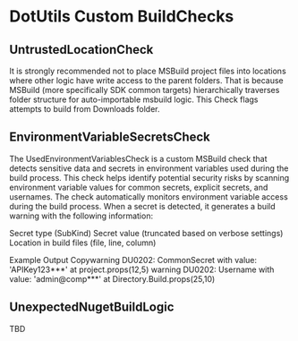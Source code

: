 # DotUtils Custom BuildChecks

## UntrustedLocationCheck
It is strongly recommended not to place MSBuild project files into locations where other logic have write access to the parent folders.
That is because MSBuild (more specifically SDK common targets) hierarchically traverses folder structure for auto-importable msbuild logic.
This Check flags attempts to build from Downloads folder.

## EnvironmentVariableSecretsCheck
The UsedEnvironmentVariablesCheck is a custom MSBuild check that detects sensitive data and secrets in environment variables used during the build process. This check helps identify potential security risks by scanning environment variable values for common secrets, explicit secrets, and usernames.
The check automatically monitors environment variable access during the build process. When a secret is detected, it generates a build warning with the following information:

Secret type (SubKind)
Secret value (truncated based on verbose settings)
Location in build files (file, line, column)

Example Output
Copywarning DU0202: CommonSecret with value: 'APIKey123***' at project.props(12,5)
warning DU0202: Username with value: 'admin@comp***' at Directory.Build.props(25,10)

## UnexpectedNugetBuildLogic
TBD
